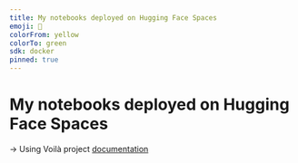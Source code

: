 ```yaml
---
title: My notebooks deployed on Hugging Face Spaces
emoji: 🚀
colorFrom: yellow
colorTo: green
sdk: docker
pinned: true
---
```


# My notebooks deployed on Hugging Face Spaces

-> Using Voilà project [documentation](https://github.com/voila-dashboards/voila-huggingface?tab=readme-ov-file)